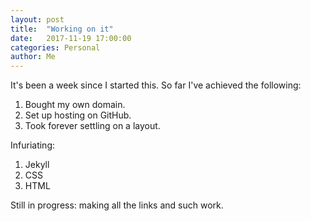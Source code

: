 ```yaml
---
layout: post
title:  "Working on it"
date:   2017-11-19 17:00:00
categories: Personal
author: Me
---
```

It's been a week since I started this. So far I've achieved the following:
1. Bought my own domain.
2. Set up hosting on GitHub.
3. Took forever settling on a layout.  

Infuriating:
1. Jekyll
2. CSS
3. HTML

Still in progress: making all the links and such work.  
